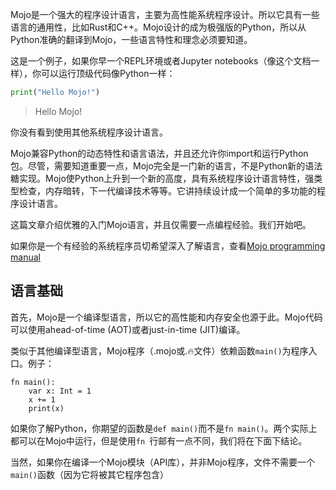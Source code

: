 Mojo是一个强大的程序设计语言，主要为高性能系统程序设计。所以它具有一些语言的通用性，比如Rust和C++。Mojo设计的成为极强版的Python，所以从Python准确的翻译到Mojo，一些语言特性和理念必须要知道。

这是一个例子，如果你早一个REPL环境或者Jupyter notebooks（像这个文档一样），你可以运行顶级代码像Python一样：

```python
print("Hello Mojo!")
```

> Hello Mojo!

你没有看到使用其他系统程序设计语言。

Mojo兼容Python的动态特性和语言语法，并且还允许你import和运行Python包。尽管，需要知道重要一点，Mojo完全是一门新的语言，不是Python新的语法糖实现。Mojo使Python上升到一个新的高度，具有系统程序设计语言特性，强类型检查，内存暗转，下一代编译技术等等。它讲持续设计成一个简单的多功能的程序设计语言。

这篇文章介绍优雅的入门Mojo语言，并且仅需要一点编程经验。我们开始吧。

如果你是一个有经验的系统程序员切希望深入了解语言，查看[Mojo programming manual
](https://docs.modular.com/mojo/programming-manual.html)

## 语言基础

首先，Mojo是一个编译型语言，所以它的高性能和内存安全也源于此。Mojo代码可以使用ahead-of-time (AOT)或者just-in-time (JIT)编译。

类似于其他编译型语言，Mojo程序（.mojo或.🔥文件）依赖函数```main()```为程序入口。例子：

```mojo
fn main():
    var x: Int = 1
    x += 1
    print(x)
```
如果你了解Python，你期望的函数是```def main()```而不是```fn main()```。两个实际上都可以在Mojo中运行，但是使用```fn ```行邮有一点不同，我们将在下面下结论。

当然，如果你在编译一个Mojo模块（API库），并非Mojo程序，文件不需要一个```main()```函数（因为它将被其它程序包含）